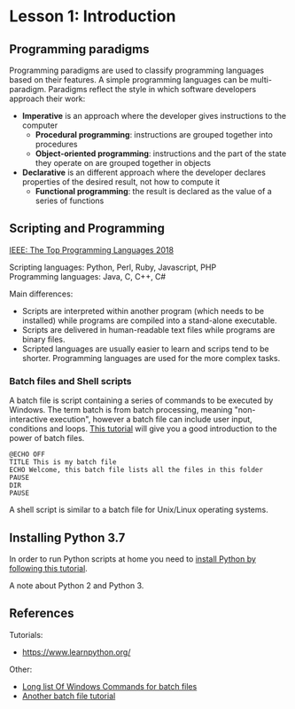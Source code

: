 # Lesson 1: Introduction

<!---
1. Explain an approach to programming to be able to solve common automation
problems, and how scripting languages fit into this approach.

1.1.Describe different paradigms for application development. 
1.1.1. Procedural. 
1.1.2. Functional. 
1.1.3. Object-Oriented.

1.2.Introduction to scripting. 
1.2.1. Using batch files. 
1.2.2. Using shell scripts. 
1.2.3. Scheduled tasks and cron jobs. 

1.3.Compare and contrast different scripting languages. 
1.3.1. Chosen language versus batch files/shell scripts. 
1.3.2. Chosen language versus other languages (such as Python/Perl/Java/PHP).

1.4.Prepare a workstation for Python development. 
1.4.1. Install Python. 
1.4.2. Install any libraries as specified by the lecturer. 
1.4.3. Install a web server suite for testing the basic web page with script integration. 
1.4.4. Install an IDE.
-->

## Programming paradigms
Programming paradigms are used to classify programming languages based on their features. A simple programming languages can be multi-paradigm.
Paradigms reflect the style in which software developers approach their work:
* **Imperative** is an approach where the developer gives instructions to the computer
   * **Procedural programming**: instructions are grouped together into procedures
   * **Object-oriented programming**: instructions and the part of the state they operate on are grouped together in objects
* **Declarative** is an different approach where the developer declares properties of the desired result, not how to compute it
   * **Functional programming**: the result is declared as the value of a series of functions

## Scripting and Programming

[IEEE: The Top Programming Languages 2018](https://spectrum.ieee.org/static/interactive-the-top-programming-languages-2018)

Scripting languages: Python, Perl, Ruby, Javascript, PHP  
Programming languages: Java, C, C++, C#

Main differences:
* Scripts are interpreted within another program (which needs to be installed) while programs are compiled into a stand-alone executable.
* Scripts are delivered in human-readable text files while programs are binary files.
* Scripted languages are usually easier to learn and scrips tend to be shorter. Programming languages are used for the more complex tasks.

### Batch files and Shell scripts
A batch file is script containing a series of commands to be executed by Windows. The term batch is from batch processing, meaning "non-interactive execution", however a batch file can include user input, conditions and loops. [This tutorial](https://www.makeuseof.com/tag/write-simple-batch-bat-file/) will give you a good introduction to the power of batch files. 

~~~~
@ECHO OFF
TITLE This is my batch file
ECHO Welcome, this batch file lists all the files in this folder
PAUSE
DIR
PAUSE
~~~~

A shell script is similar to a batch file for Unix/Linux operating systems.

## Installing Python 3.7
In order to run Python scripts at home you need to [install Python by following this tutorial](https://www.ics.uci.edu/~pattis/common/handouts/pythoneclipsejava/python.html).

A note about Python 2 and Python 3.

## References
Tutorials:
* https://www.learnpython.org/

Other:
* [Long list Of Windows Commands for batch files](http://fossbytes.com/complete-windows-cmd-commands-list-index/)
* [Another batch file tutorial](https://fossbytes.com/what-is-a-batch-file-in-windows-how-to-create-a-batch-file/)
